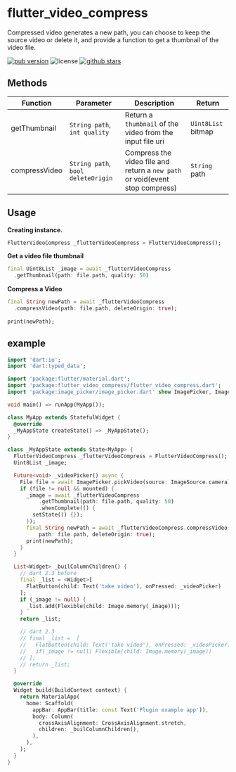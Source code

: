 # flutter_video_compress

Compressed video generates a new path, you can choose to keep the source video or delete it, and provide a function to get a thumbnail of the video file.

<p align="left">
  <a href="https://pub.dartlang.org/packages/flutter_video_compress"><img alt="pub version" src="https://img.shields.io/pub/v/flutter_video_compress.svg"></a>
  <img alt="license" src="https://img.shields.io/github/license/TenkaiRuri/flutter_video_compress.svg">
  <a href="https://github.com/TenkaiRuri/flutter_video_compress"><img alt="github stars" src="https://img.shields.io/github/stars/TenkaiRuri/flutter_video_compress.svg?style=social&label=Stars"></a>
</p>

## Methods
|Function|Parameter|Description|Return|
|--|--|--|--|
|getThumbnail|`String path`, `int quality`|Return a `thumbnail` of the video from the input file uri|`Uint8List` bitmap|
|compressVideo|`String path`, `bool deleteOrigin`|Compress the video file and return a `new path` or void(event stop compress)|`String` path|

## Usage
**Creating instance.**
```dart
FlutterVideoCompress _flutterVideoCompress = FlutterVideoCompress();
```

**Get a video file thumbnail**
```dart
final Uint8List _image = await _flutterVideoCompress
  .getThumbnail(path: file.path, quality: 50)
```

**Compress a Video**
```dart
final String newPath = await _flutterVideoCompress
  .compressVideo(path: file.path, deleteOrigin: true);
  
print(newPath);
```

## example
```dart
import 'dart:io';
import 'dart:typed_data';

import 'package:flutter/material.dart';
import 'package:flutter_video_compress/flutter_video_compress.dart';
import 'package:image_picker/image_picker.dart' show ImagePicker, ImageSource;

void main() => runApp(MyApp());

class MyApp extends StatefulWidget {
  @override
  _MyAppState createState() => _MyAppState();
}

class _MyAppState extends State<MyApp> {
  FlutterVideoCompress _flutterVideoCompress = FlutterVideoCompress();
  Uint8List _image;

  Future<void> _videoPicker() async {
    File file = await ImagePicker.pickVideo(source: ImageSource.camera);
    if (file != null && mounted) {
      _image = await _flutterVideoCompress
          .getThumbnail(path: file.path, quality: 50)
          .whenComplete(() {
        setState(() {});
      });
      final String newPath = await _flutterVideoCompress.compressVideo(
          path: file.path, deleteOrigin: true);
      print(newPath);
    }
  }

  List<Widget> _builColumnChildren() {
    // dart 2.3 before
    final _list = <Widget>[
      FlatButton(child: Text('take video'), onPressed: _videoPicker)
    ];
    if (_image != null) {
      _list.add(Flexible(child: Image.memory(_image)));
    }
    return _list;

    // dart 2.3
    // final _list =  [
    //   FlatButton(child: Text('take video'), onPressed: _videoPicker),
    //   if(_image != null) Flexible(child: Image.memory(_image))
    // ];
    // return _list;
  }

  @override
  Widget build(BuildContext context) {
    return MaterialApp(
      home: Scaffold(
        appBar: AppBar(title: const Text('Plugin example app')),
        body: Column(
          crossAxisAlignment: CrossAxisAlignment.stretch,
          children: _builColumnChildren(),
        ),
      ),
    );
  }
}
```